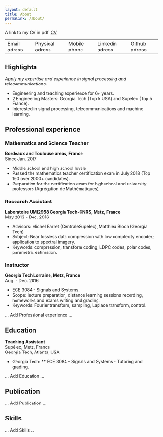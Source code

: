```yaml
---
layout: default
title: About
permalink: /about/
---
```


A link to my CV in pdf: <a href="https://grfreche.github.io/pdfs/Resume_2019.pdf" class="image fit">CV</a>

<table cellpadding="20">
    <tbody>
        <tr>
            <td>Email adress</td>
            <td>Physical adress</td>
            <td>Mobile phone</td>
            <td>Linkedin adress</td>
            <td>Github adress</td>
        </tr>
    </tbody>
</table>

## Highlights

*Apply my expertise and experience in signal processing and telecommunications.*

* Engineering and teaching experience for 6+ years.
* 2 Engineering Masters: Georgia Tech (Top 5 USA) and Supelec (Top 5 France).
* Interested in signal processing, telecommunications and machine learning.

## Professional experience 

### Mathematics and Science Teacher
**Bordeaux and Toulouse areas, France**  
Since Jan. 2017

* Middle school and high school levels
* Passed the mathematics teacher certification exam in July 2018 (Top 160 over 2000+ candidates).
* Preparation for the certification exam for highschool and university professors (Agrégation de Mathématiques).

### Research Assistant
**Laboratoire UMI2958 Georgia Tech-CNRS, Metz, France**  
May 2013 - Dec. 2016

* Advisors: Michel Barret (CentraleSupélec), Matthieu Bloch (Georgia Tech)
* Subject: Near lossless data compression with low complexity encoder; application to spectral imagery.
* Keywords: compression, transform coding, LDPC codes, polar codes, parametric estimation.

### Instructor
**Georgia Tech Lorraine, Metz, France**  
Aug. - Dec. 2016

* ECE 3084 - Signals and Systems.
* Scope: lecture preparation, distance learning sessions recording, homeworks and exams writing and grading.
* Keywords: Fourier transform, sampling, Laplace transform, control.

... Add Professional experience ...

## Education
**Teaching Assistant**  
Supélec, Metz, France  
Georgia Tech, Atlanta, USA

* Georgia Tech:
** ECE 3084 - Signals and Systems - Tutoring and grading.

... Add Education ...


## Publication

... Add Publication ...


## Skills

... Add Skills ...
